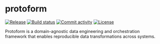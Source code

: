 # protoform

[![Release](https://img.shields.io/github/v/release/dataxight/protoform)](https://img.shields.io/github/v/release/dataxight/protoform)
[![Build status](https://img.shields.io/github/actions/workflow/status/dataxight/protoform/main.yml?branch=main)](https://github.com/dataxight/protoform/actions/workflows/main.yml?query=branch%3Amain)
[![Commit activity](https://img.shields.io/github/commit-activity/m/dataxight/protoform)](https://img.shields.io/github/commit-activity/m/dataxight/protoform)
[![License](https://img.shields.io/github/license/dataxight/protoform)](https://img.shields.io/github/license/dataxight/protoform)

Protoform is  a domain-agnostic data engineering and orchestration framework that enables reproducible data transformations across systems.
